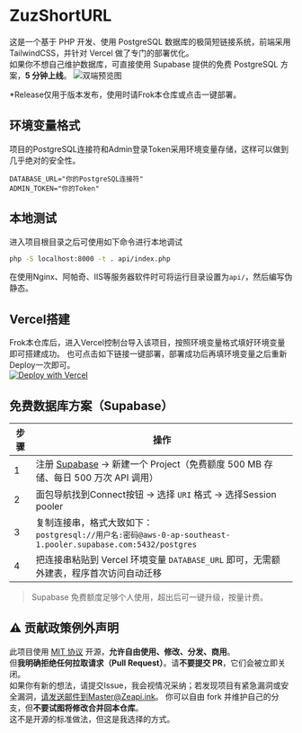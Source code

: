 # ZuzShortURL
这是一个基于 PHP 开发、使用 PostgreSQL 数据库的极简短链接系统，前端采用 TailwindCSS，并针对 Vercel 做了专门的部署优化。  
如果你不想自己维护数据库，可直接使用 Supabase 提供的免费 PostgreSQL 方案，**5 分钟上线**。
<img src="https://cdn.mengze.vip/gh/JanePHPDev/Blog-Static-Resource@main/images/d2fc9d8ee03eb8a8.jpg" title="双端预览图" />

*Release仅用于版本发布，使用时请Frok本仓库或点击一键部署。

## 环境变量格式

项目的PostgreSQL连接符和Admin登录Token采用环境变量存储，这样可以做到几乎绝对的安全性。
```env
DATABASE_URL="你的PostgreSQL连接符"
ADMIN_TOKEN="你的Token"
```

## 本地测试

进入项目根目录之后可使用如下命令进行本地调试
```sh
php -S localhost:8000 -t . api/index.php
```

在使用Nginx、阿帕奇、IIS等服务器软件时可将运行目录设置为`api/`，然后编写伪静态。

## Vercel搭建

Frok本仓库后，进入Vercel控制台导入该项目，按照环境变量格式填好环境变量即可搭建成功。
也可点击如下链接一键部署，部署成功后再填环境变量之后重新Deploy一次即可。  
[![Deploy with Vercel](https://vercel.com/button)](https://vercel.com/import/project?template=https://github.com/JanePHPDev/ZuzShortURL)

## 免费数据库方案（Supabase）

| 步骤 | 操作 |
|---|---|
| 1 | 注册 [Supabase](https://app.supabase.com) → 新建一个 Project（免费额度 500 MB 存储、每日 500 万次 API 调用） |
| 2 | 面包导航找到Connect按钮 → 选择 `URI` 格式 → 选择Session pooler |
| 3 | 复制连接串，格式大致如下：<br>`postgresql://用户名:密码@aws-0-ap-southeast-1.pooler.supabase.com:5432/postgres` |
| 4 | 把连接串粘贴到 Vercel 环境变量 `DATABASE_URL` 即可，无需额外建表，程序首次访问自动迁移 |

> Supabase 免费额度足够个人使用，超出后可一键升级，按量计费。

## ⚠️ 贡献政策例外声明
此项目使用 [MIT 协议](LICENSE) 开源，**允许自由使用、修改、分发、商用**。  
但**我明确拒绝任何拉取请求（Pull Request）**。请**不要提交 PR**，它们会被立即关闭。  
如果你有新的想法，请提交Issue，我会视情况采纳；若发现项目有紧急漏洞或安全漏洞，请发送邮件到Master@Zeapi.ink。
你可以自由 fork 并维护自己的分支，但**不要试图将修改合并回本仓库**。  
这不是开源的标准做法，但这是我选择的方式。
